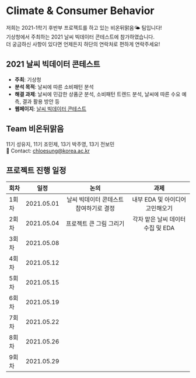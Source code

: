 # Climate & Consumer Behavior
저희는 2021-1학기 후반부 프로젝트를 하고 있는 비온뒤맑음🌤 팀입니다!  
기상청에서 주최하는 2021 날씨 빅데이터 콘테스트에 참가하였습니다.  
더 궁금하신 사항이 있다면 언제든지 하단의 연락처로 편하게 연락주세요!

## 2021 날씨 빅데이터 콘테스트
- **주최**: 기상청
- **분석 목적**: 날씨에 따른 소비패턴 분석
- **해결 과제**: 날씨에 민감한 상품군 분석, 소비패턴 트렌드 분석, 날씨에 따른 수요 예측, 결과 활용 방안 등
- **웹페이지**: [날씨 빅데이터 콘테스트](https://bd.kma.go.kr/contest/main.do)

## Team 비온뒤맑음
11기 성유지, 11기 조민제, 13기 박주영, 13기 전보민  
💬 Contact: chloesung@korea.ac.kr

## 프로젝트 진행 일정  

|   회차   |   일정   |   논의   |  과제  |
|:----------------------------|:----------------------------:|:--------------------:|:--------------------:|
|  1회차  | 2021.05.01 | 날씨 빅데이터 콘테스트 참여하기로 결정 | 내부  EDA 및 아이디어 고민해오기 |
|  2회차  | 2021.05.04 | 프로젝트 큰 그림 그리기 | 각자 맡은 날씨 데이터 수집 및 EDA |
|  3회차  | 2021.05.08 || 
|  4회차  | 2021.05.12 ||
|  5회차  | 2021.05.15 ||
|  6회차  | 2021.05.19 || 
|  7회차  | 2021.05.22 ||
|  8회차  | 2021.05.26 || 
|  9회차  | 2021.05.29 ||

